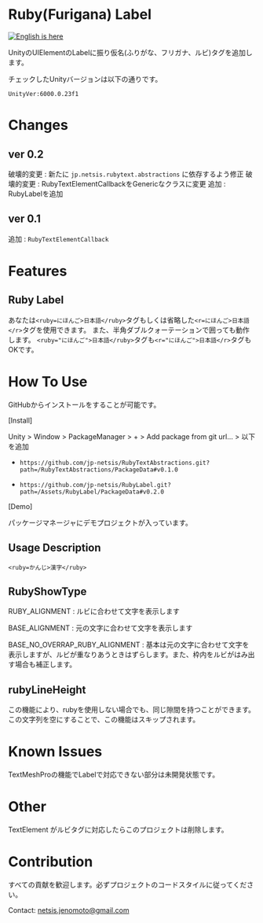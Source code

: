 # Ruby(Furigana) Label

[![English is here](https://img.shields.io/badge/lang-english-blue.svg)](README.md)

UnityのUIElementのLabelに振り仮名(ふりがな、フリガナ、ルビ)タグを追加します。

チェックしたUnityバージョンは以下の通りです。

```
UnityVer:6000.0.23f1 
```

# Changes

## ver 0.2

破壊的変更 : 新たに `jp.netsis.rubytext.abstractions` に依存するよう修正
破壊的変更 : RubyTextElementCallbackをGenericなクラスに変更
追加 : RubyLabelを追加

## ver 0.1

追加 : `RubyTextElementCallback`

# Features

## Ruby Label

あなたは`<ruby=にほんご>日本語</ruby>`タグもしくは省略した`<r=にほんご>日本語</r>`タグを使用できます。
また、半角ダブルクォーテーションで囲っても動作します。
`<ruby="にほんご">日本語</ruby>`タグも`<r="にほんご">日本語</r>`タグもOKです。

# How To Use

GitHubからインストールをすることが可能です。

[Install]

Unity > Window > PackageManager > + > Add package from git url... > 以下を追加

+ `https://github.com/jp-netsis/RubyTextAbstractions.git?path=/RubyTextAbstractions/PackageData#v0.1.0`

+ `https://github.com/jp-netsis/RubyLabel.git?path=/Assets/RubyLabel/PackageData#v0.2.0`

[Demo]

パッケージマネージャにデモプロジェクトが入っています。

## Usage Description

`<ruby=かんじ>漢字</ruby>`

## RubyShowType

RUBY_ALIGNMENT : ルビに合わせて文字を表示します

BASE_ALIGNMENT : 元の文字に合わせて文字を表示します

BASE_NO_OVERRAP_RUBY_ALIGNMENT : 基本は元の文字に合わせて文字を表示しますが、ルビが重なりあうときはずらします。また、枠内をルビがはみ出す場合も補正します。

## rubyLineHeight

この機能により、rubyを使用しない場合でも、同じ隙間を持つことができます。
この文字列を空にすることで、この機能はスキップされます。

# Known Issues

TextMeshProの機能でLabelで対応できない部分は未開発状態です。

# Other

TextElement がルビタグに対応したらこのプロジェクトは削除します。

# Contribution

すべての貢献を歓迎します。必ずプロジェクトのコードスタイルに従ってください。

Contact: netsis.jenomoto@gmail.com

